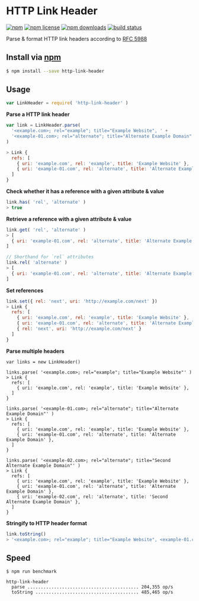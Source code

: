 # HTTP Link Header
[![npm](https://img.shields.io/npm/v/http-link-header.svg?style=flat-square)](https://npmjs.com/http-link-header)
[![npm license](https://img.shields.io/npm/l/http-link-header.svg?style=flat-square)](https://npmjs.com/http-link-header)
[![npm downloads](https://img.shields.io/npm/dm/http-link-header.svg?style=flat-square)](https://npmjs.com/http-link-header)
[![build status](https://img.shields.io/travis/jhermsmeier/node-http-link-header.svg?style=flat-square)](https://travis-ci.org/jhermsmeier/node-http-link-header)

Parse & format HTTP link headers according to [RFC 5988]

[RFC 5988]: https://tools.ietf.org/html/rfc5988

## Install via [npm](https://npmjs.com)

```sh
$ npm install --save http-link-header
```

## Usage

```js
var LinkHeader = require( 'http-link-header' )
```

**Parse a HTTP link header**

```js
var link = LinkHeader.parse(
  '<example.com>; rel="example"; title="Example Website", ' +
  '<example-01.com>; rel="alternate"; title="Alternate Example Domain"'
)

> Link {
  refs: [
    { uri: 'example.com', rel: 'example', title: 'Example Website' },
    { uri: 'example-01.com', rel: 'alternate', title: 'Alternate Example Domain' },
  ]
}
```

**Check whether it has a reference with a given attribute & value**

```js
link.has( 'rel', 'alternate' )
> true
```

**Retrieve a reference with a given attribute & value**

```js
link.get( 'rel', 'alternate' )
> [
  { uri: 'example-01.com', rel: 'alternate', title: 'Alternate Example Domain' }
]
```
```js
// Shorthand for `rel` attributes
link.rel( 'alternate' )
> [
  { uri: 'example-01.com', rel: 'alternate', title: 'Alternate Example Domain' }
]
```

**Set references**

```js
link.set({ rel: 'next', uri: 'http://example.com/next' })
> Link {
  refs: [
    { uri: 'example.com', rel: 'example', title: 'Example Website' },
    { uri: 'example-01.com', rel: 'alternate', title: 'Alternate Example Domain' },
    { rel: 'next', uri: 'http://example.com/next' }
  ]
}
```

**Parse multiple headers**

```
var links = new LinkHeader()

links.parse( '<example.com>; rel="example"; title="Example Website"' )
> Link {
  refs: [
    { uri: 'example.com', rel: 'example', title: 'Example Website' },
  ]
}

links.parse( '<example-01.com>; rel="alternate"; title="Alternate Example Domain"' )
> Link {
  refs: [
    { uri: 'example.com', rel: 'example', title: 'Example Website' },
    { uri: 'example-01.com', rel: 'alternate', title: 'Alternate Example Domain' },
  ]
}

links.parse( '<example-02.com>; rel="alternate"; title="Second Alternate Example Domain"' )
> Link {
  refs: [
    { uri: 'example.com', rel: 'example', title: 'Example Website' },
    { uri: 'example-01.com', rel: 'alternate', title: 'Alternate Example Domain' },
    { uri: 'example-02.com', rel: 'alternate', title: 'Second Alternate Example Domain' },
  ]
}
```

**Stringify to HTTP header format**

```js
link.toString()
> '<example.com>; rel="example"; title="Example Website", <example-01.com>; rel="alternate"; title="Alternate Example Domain"'
```

## Speed

```
$ npm run benchmark
```

```
http-link-header
  parse .......................................... 204,355 op/s
  toString ....................................... 485,465 op/s
```
